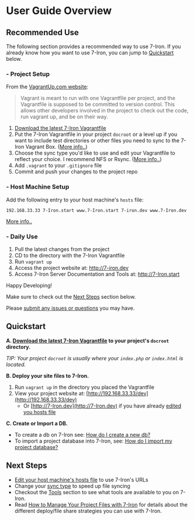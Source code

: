 <h1>User Guide Overview</h1>

## Recommended Use

The following section provides a recommended way to use 7-Iron.  If you already know how you want to use 7-Iron, you can jump to [Quickstart](#quickstart) below.

### - Project Setup

From the [VagrantUp.com website](https://docs.vagrantup.com/v2/vagrantfile/index.html):

> Vagrant is meant to run with one Vagrantfile per project, and the Vagrantfile is supposed to be committed to version control. This allows other developers involved in the project to check out the code, run vagrant up, and be on their way.

1. [Download the latest 7-Iron Vagrantfile](https://github.com/seanbuscay/7-Iron/releases/download/v{!release_tag.txt!}/Vagrantfile)
2. Put the 7-Iron Vagrantfile in your project `docroot` or a level up if you want to include test directories or other files you need to sync to the 7-Iron Vagrant Box. ([More info..](project-files.md#-usage-scenarios))
3.  Choose the sync type you'd like to use and edit your Vagrantfile to reflect your choice.  I recommend NFS or Rsync.  ([More info..](project-files.md#-sync-types))
4. Add `.vagrant` to your `.gitignore` file
5. Commit and push your changes to the project repo

### - Host Machine Setup

Add the following entry to your host machine's `hosts` file:

```
192.168.33.33 7-Iron.start www.7-Iron.start 7-iron.dev www.7-Iron.dev
```

[More info..](questions-answers.md#how-do-i-edit-my-hosts-file-to-use-the-7-iron-urls)

### - Daily Use

1. Pull the latest changes from the project
2. CD to the directory with the 7-Iron Vagrantfile
3. Run `vagrant up`
4. Access the project website at: http://7-iron.dev
5. Access 7-Iron Server Documentation and Tools at: http://7-Iron.start

Happy Developing!

Make sure to check out the [Next Steps](#next-steps) section below.

Please [submit any issues or questions](https://github.com/seanbuscay/7-Iron/issues) you may have.


## Quickstart

**A. [Download the latest 7-Iron Vagrantfile](https://github.com/seanbuscay/7-Iron/releases/download/v{!release_tag.txt!}/Vagrantfile) to your project's `docroot` directory.**

*TIP: Your project `docroot` is usually where your `index.php` or `index.html` is located.*

**B. Deploy your site files to 7-Iron.**

1. Run `vagrant up` in the directory you placed the Vagrantfile
2. View your project website at: [http://192.168.33.33/dev](http://192.168.33.33/dev)
    - Or [http://7-Iron.dev](http://7-Iron.dev) if you have already [edited you hosts file](questions-answers.md#how-do-i-edit-my-hosts-file-to-use-the-7-iron-urls)

**C. Create or Import a DB.**

- To create a db on 7-Iron see: [How do I create a new db?](database-mysql.md#how-do-i-create-a-new-db)
- To import a project database into 7-Iron, see: [How do I import my project database?](database-mysql.md#how-do-i-import-my-project-database)

## Next Steps

- [Edit your host machine's hosts file](questions-answers.md#how-do-i-edit-my-hosts-file-to-use-the-7-iron-urls) to use 7-Iron's URLs
- Change your [sync type](project-files.md#-sync-types) to speed up file syncing
- Checkout the [Tools](tools.md) section to see what tools are available to you on 7-Iron.
- Read [How to Manage Your Project Files with 7-Iron](project-files.md) for details about the different deploy/file share strategies you can use with 7-Iron.
